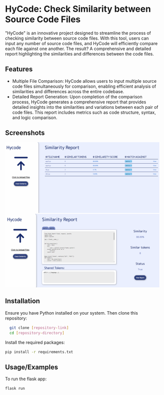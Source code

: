 
# HyCode: Check Similarity between Source Code Files

"HyCode" is an innovative project designed to streamline the process of checking similarity between source code files. With this tool, users can input any number of source code files, and HyCode will efficiently compare each file against one another. The result? A comprehensive and detailed report highlighting the similarities and differences between the code files.




## Features

- Multiple File Comparison: HyCode allows users to input multiple source code files simultaneously for comparison, enabling efficient analysis of similarities and differences across the entire codebase.
- Detailed Report Generation: Upon completion of the comparison process, HyCode generates a comprehensive report that provides detailed insights into the similarities and variations between each pair of code files. This report includes metrics such as code structure, syntax, and logic comparison.


## Screenshots

![App Screenshot](images/img1.png)
![App Screenshot](images/img2.png)


## Installation

Ensure you have Python installed on your system. Then clone this repository:

```bash
  git clone [repository-link]
  cd [repository-directory]
```

Install the required packages:

```bash
pip install -r requirements.txt
```

## Usage/Examples

To run the flask app:
```cmd
flask run
```

